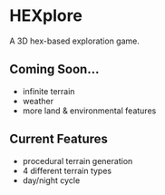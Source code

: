 # HEXplore

A 3D hex-based exploration game.

## Coming Soon...
* infinite terrain
* weather
* more land & environmental features

## Current Features
* procedural terrain generation
* 4 different terrain types
* day/night cycle